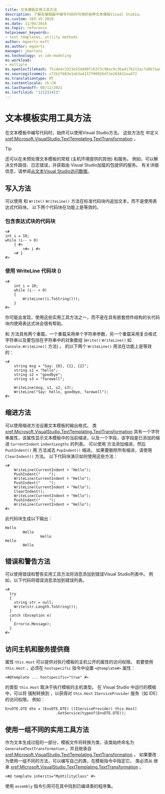 ```yaml
---
title: 文本模板实用工具方法
description: 了解在编辑器中编写代码时可用的各种文本模板Visual Studio。
ms.custom: SEO-VS-2020
ms.date: 11/04/2016
ms.topic: reference
helpviewer_keywords:
- text templates, utility methods
author: mgoertz-msft
ms.author: mgoertz
manager: jmartens
ms.technology: vs-ide-modeling
ms.workload:
- multiple
ms.openlocfilehash: 75cde4c3323e15d498fc6373c90ac9c3ba4176213ac7a0b7aa8ff9280b66080a
ms.sourcegitcommit: c72b2f603e1eb3a4157f00926df2e263831ea472
ms.translationtype: MT
ms.contentlocale: zh-CN
ms.lasthandoff: 08/12/2021
ms.locfileid: "121231413"
---
```

# <a name="text-template-utility-methods"></a>文本模板实用工具方法

在文本模板中编写代码时，始终可以使用Visual Studio方法。 这些方法在 中定义 <xref:Microsoft.VisualStudio.TextTemplating.TextTransformation> 。

> [!TIP]
> 还可以在未预处理文本模板的常规 (主机环境提供的其他) 和服务。 例如，可以解决文件路径、日志错误，并获取由 Visual Studio加载的包提供的服务。 有关详细信息，请参阅[从文本Visual Studio访问数据](/previous-versions/visualstudio/visual-studio-2010/gg604090\(v\=vs.100\))。

## <a name="write-methods"></a>写入方法

可以使用 和 `Write()` `WriteLine()` 方法在标准代码块内追加文本，而不是使用表达式代码块。 以下两个代码块在功能上是等效的。

### <a name="code-block-with-an-expression-block"></a>包含表达式块的代码块

```
<#
int i = 10;
while (i-- > 0)
    { #>
        <#= i #>
    <# }
#>
```

### <a name="code-block-using-writeline"></a>使用 WriteLine 代码块 () 

```
<#
    int i = 10;
    while (i-- > 0)
    {
        WriteLine((i.ToString()));
    }
#>
```

你可能会发现，使用这些实用工具方法之一，而不是在具有嵌套控件结构的长代码块内使用表达式块会很有帮助。

和 方法具有两个重载，一个重载采用单个字符串参数，另一个重载采用复合格式字符串以及要包括在字符串中的对象数组 (`Write()` `WriteLine()` 如 `Console.WriteLine()` 方法) 。 的以下两个 `WriteLine()` 用法在功能上是等效的：

```
<#
    string msg = "Say: {0}, {1}, {2}";
    string s1 = "hello";
    string s2 = "goodbye";
    string s3 = "farewell";

    WriteLine(msg, s1, s2, s3);
    WriteLine("Say: hello, goodbye, farewell");
#>
```

## <a name="indentation-methods"></a>缩进方法

可以使用缩进方法设置文本模板的输出格式。 类 <xref:Microsoft.VisualStudio.TextTemplating.TextTransformation> 具有一个字符串属性，该属性显示文本模板中的当前缩进，以及一个字段，该字段是已添加的缩进 `CurrentIndent` `indentLengths` 的列表。 可以使用 方法添加缩进，然后 `PushIndent()` 用 方法减去 `PopIndent()` 缩进。 如果要删除所有缩进，请使用 `ClearIndent()` 方法。 以下代码块演示如何使用这些方法：

```
<#
    WriteLine(CurrentIndent + "Hello");
    PushIndent("    ");
    WriteLine(CurrentIndent + "Hello");
    PushIndent("    ");
    WriteLine(CurrentIndent + "Hello");
    ClearIndent();
    WriteLine(CurrentIndent + "Hello");
    PushIndent("    ");
    WriteLine(CurrentIndent + "Hello");
#>
```

此代码块生成以下输出：

```
Hello
        Hello
                Hello
Hello
        Hello
```

## <a name="error-and-warning-methods"></a>错误和警告方法

可以使用错误和警告实用工具方法将消息添加到错误Visual Studio列表中。 例如，以下代码将错误消息添加到错误列表。

```
<#
  try
  {
    string str = null;
    Write(str.Length.ToString());
  }
  catch (Exception e)
  {
    Error(e.Message);
  }
#>
```

## <a name="access-to-host-and-service-provider"></a>访问主机和服务提供商

属性 `this.Host` 可以提供对执行模板的主机公开的属性的访问权限。 若要使用 `this.Host` ，必须在 `hostspecific` 指令中设置 `<@template#>` 属性：

`<#@template ... hostspecific="true" #>`

的类型 `this.Host` 取决于执行模板的主机类型。 在 Visual Studio 中运行的模板中，可以将 强制转换到 ，以获得对 `this.Host` `IServiceProvider` 服务（如 IDE）的访问权限。 例如：

```
EnvDTE.DTE dte = (EnvDTE.DTE) ((IServiceProvider) this.Host)
                       .GetService(typeof(EnvDTE.DTE));
```

## <a name="using-a-different-set-of-utility-methods"></a>使用一组不同的实用工具方法

作为文本生成过程的一部分，模板文件将转换为类，该类始终命名为 `GeneratedTextTransformation` ，并且继承自 <xref:Microsoft.VisualStudio.TextTemplating.TextTransformation> 。 如果要改为使用一组不同的方法，可以编写自己的类，在模板指令中指定它。 类必须从 继承 <xref:Microsoft.VisualStudio.TextTemplating.TextTransformation> 。

```
<#@ template inherits="MyUtilityClass" #>
```

使用 `assembly` 指令引用可在其中找到已编译类的程序集。

